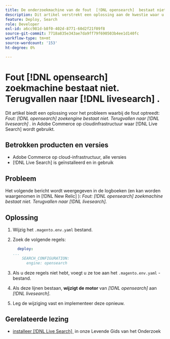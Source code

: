 ```yaml
---
title: De onderzoekmachine van de fout  [!DNL opensearch]  bestaat niet. Bezig met terugvallen naar  [!DNL livesearch] .
description: Dit artikel verstrekt een oplossing aan de kwestie waar u de fout ziet, &grave; fout -  [!DNL opensearch]  onderzoeksmotor bestaat niet. Terugvallen naar  [!DNL livesearch].&grave;, in Adobe Commerce op wolkeninfrastructuur.
feature: Deploy, Search
role: Developer
exl-id: a6cc981d-b8f0-402d-8771-60d2f21f09f8
source-git-commit: 7718a835e343ae7da9ff79f690503b4ee1d140fc
workflow-type: tm+mt
source-wordcount: '153'
ht-degree: 0%

---
```


# Fout [!DNL opensearch] zoekmachine bestaat niet. Terugvallen naar [!DNL livesearch] .

Dit artikel biedt een oplossing voor het probleem waarbij de fout optreedt: *Fout: [!DNL opensearch] zoekengine bestaat niet. Terugvallen naar [!DNL livesearch] .* in Adobe Commerce op cloudinfrastructuur waar [!DNL Live Search] wordt gebruikt.

## Betrokken producten en versies

* Adobe Commerce op cloud-infrastructuur, alle versies
* [!DNL Live Search] is geïnstalleerd en in gebruik

## Probleem

Het volgende bericht wordt weergegeven in de logboeken (en kan worden waargenomen in [!DNL New Relic] ):
*Fout: [!DNL opensearch] zoekmachine bestaat niet. Terugvallen naar [!DNL livesearch].*

## Oplossing

1. Wijzig het `.magento.env.yaml` bestand.
1. Zoek de volgende regels:

   ```yaml
     deploy:
   ...
       SEARCH_CONFIGURATION:
         engine: opensearch
   ```

1. Als u deze regels niet hebt, voegt u ze toe aan het `.magento.env.yaml` -bestand.
1. Als deze lijnen bestaan, **wijzigt de motor** van *[!DNL opensearch]* aan *[!DNL livesearch]*.
1. Leg de wijziging vast en implementeer deze opnieuw.

## Gerelateerde lezing

* [&#x200B; installeer  [!DNL Live Search] &#x200B;](https://experienceleague.adobe.com/docs/commerce-merchant-services/live-search/onboard/install.html?lang=nl-NL) in onze Levende Gids van het Onderzoek
